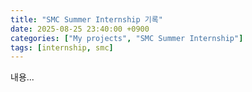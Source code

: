 ```yaml
---
title: "SMC Summer Internship 기록"
date: 2025-08-25 23:40:00 +0900
categories: ["My projects", "SMC Summer Internship"]
tags: [internship, smc]
---
```

내용...
